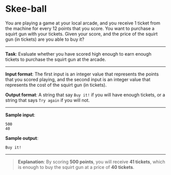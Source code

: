 # Skee-ball

You are playing a game at your local arcade, and you receive 1 ticket from the machine for every 12 points that you score. You want to purchase a squirt gun with your tickets. Given your score, and the price of the squirt gun (in tickets) are you able to buy it? 

--- 

**Task**: Evaluate whether you have scored high enough to earn enough tickets to purchase the squirt gun at the arcade. 
 
---

**Input format**: The first input is an integer value that represents the points that you scored playing, and the second input is an integer value that represents the cost of the squirt gun (in tickets). 
 
**Output format**: A string that say `Buy it!` if you will have enough tickets, or a string that says `Try again` if you will not. 
 
---

**Sample input**:
```
500  
40 
```

**Sample output**:
```
Buy it!
```

---

>**Explanation**: By scoring **500 points**, you will receive **41 tickets**, which is enough to buy the squirt gun at a price of **40 tickets**.